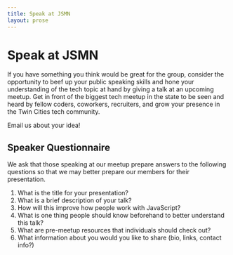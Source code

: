 ```yaml
---
title: Speak at JSMN
layout: prose
---
```


# Speak at JSMN

If you have something you think would be great for the group, consider the opportunity to beef up your public speaking skills and hone your understanding of the tech topic at hand by giving a talk at an upcoming meetup. Get in front of the biggest tech meetup in the state to be seen and heard by fellow coders, coworkers, recruiters, and grow your presence in the Twin Cities tech community.

<a class="block text-xl font-semibold border-2 border-black p-4 hover:bg-jsmn-yellow transition-all duration-100 text-center" style="text-decoration: none;"
href="mailto:{{ site.author.email }}?subject=Speak%20at%20JavaScriptMN">Email us about your idea!</a>

## Speaker Questionnaire

We ask that those speaking at our meetup prepare answers to the following questions so that we may better prepare our members for their presentation.

1. What is the title for your presentation?
2. What is a brief description of your talk?
3. How will this improve how people work with JavaScript?
4. What is one thing people should know beforehand to better understand this talk?
5. What are pre-meetup resources that individuals should check out?
6. What information about you would you like to share (bio, links, contact info?)
